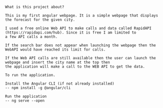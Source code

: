     What is this project about?

    This is my first angular webpage. It is a simple webpage that displays the forecast for the given city.

    I used a free online Web API to make calls and data called RapidAPI (https://rapidapi.com/hub). Since it is free I am limited to 
    a few API calls a month. 
 
    If the search bar does not appear when launching the webpage then the WebAPI would have reached its limit for calls.

    If the Web API calls are still available then the user can launch the webpage and insert the city name at the top then 
    the application will make a call to the WEB API to get the data. 

    To run the application.

    Install the Angular CLI (if not already installed)
    -- npm install -g @angular/cli

    Run the application
    -- ng serve --open
